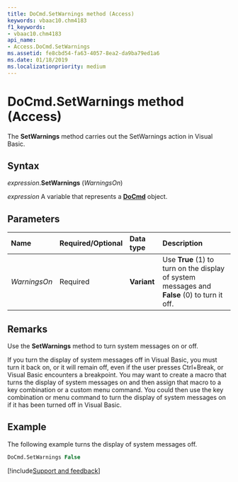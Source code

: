 ```yaml
---
title: DoCmd.SetWarnings method (Access)
keywords: vbaac10.chm4183
f1_keywords:
- vbaac10.chm4183
api_name:
- Access.DoCmd.SetWarnings
ms.assetid: fe8cbd54-fa63-4057-8ea2-da9ba79ed1a6
ms.date: 01/18/2019
ms.localizationpriority: medium
---
```



# DoCmd.SetWarnings method (Access)

The **SetWarnings** method carries out the SetWarnings action in Visual Basic.


## Syntax

_expression_.**SetWarnings** (_WarningsOn_)

_expression_ A variable that represents a **[DoCmd](Access.DoCmd.md)** object.


## Parameters

|Name|Required/Optional|Data type|Description|
|:-----|:-----|:-----|:-----|
| _WarningsOn_|Required|**Variant**|Use **True** (1) to turn on the display of system messages and **False** (0) to turn it off.|

## Remarks

Use the **SetWarnings** method to turn system messages on or off.

If you turn the display of system messages off in Visual Basic, you must turn it back on, or it will remain off, even if the user presses Ctrl+Break, or Visual Basic encounters a breakpoint. You may want to create a macro that turns the display of system messages on and then assign that macro to a key combination or a custom menu command. You could then use the key combination or menu command to turn the display of system messages on if it has been turned off in Visual Basic.

## Example

The following example turns the display of system messages off.

```vb
DoCmd.SetWarnings False
```


[!include[Support and feedback](~/includes/feedback-boilerplate.md)]
